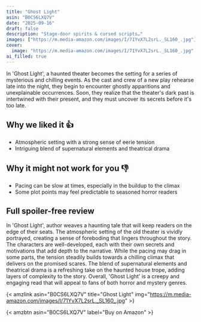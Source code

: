 ```yaml
---
title: "Ghost Light"
asin: "B0CS6LXQ7V"
date: "2025-09-16"
draft: false
description: "Stage-door spirits & cursed scripts…"
images: ["https://m.media-amazon.com/images/I/71YvX7L2srL._SL160_.jpg"]
cover:
  image: "https://m.media-amazon.com/images/I/71YvX7L2srL._SL160_.jpg"
ai_filled: true
---
```


In 'Ghost Light', a haunted theater becomes the setting for a series of
mysterious and chilling events. As the cast and crew of a new play rehearse late
into the night, they begin to encounter ghostly apparitions and unexplainable
occurrences. Soon, they realize that the theater's dark past is intertwined with
their present, and they must uncover its secrets before it's too late.

## Why we liked it 👍
- Atmospheric setting with a strong sense of eerie tension
- Intriguing blend of supernatural elements and theatrical drama

## Why it might not work for you 👎
- Pacing can be slow at times, especially in the buildup to the climax
- Some plot points may feel predictable to seasoned horror readers

## Full spoiler-free review
In 'Ghost Light', author weaves a haunting tale that will keep readers on the
edge of their seats. The atmospheric setting of the old theater is vividly
portrayed, creating a sense of foreboding that lingers throughout the story. The
characters are well-developed, each with their own secrets and motivations that
add depth to the narrative. While the pacing may drag in some parts, the tension
steadily builds towards a chilling climax that delivers on the promised scares.
The blend of supernatural elements and theatrical drama is a refreshing take on
the haunted house trope, adding layers of complexity to the story. Overall,
'Ghost Light' is a creepy and engaging read that will appeal to fans of both
horror and mystery genres.

{< amzlink asin="B0CS6LXQ7V" title="Ghost Light" img="https://m.media-amazon.com/images/I/71YvX7L2srL._SL160_.jpg" >}

{< amzbtn asin="B0CS6LXQ7V" label="Buy on Amazon" >}
